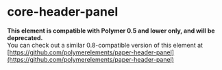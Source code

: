 core-header-panel
===================

**This element is compatible with Polymer 0.5 and lower only, and will be deprecated.**  
You can check out a similar 0.8-compatible version of this element at [https://github.com/polymerelements/paper-header-panel](https://github.com/polymerelements/paper-header-panel)
